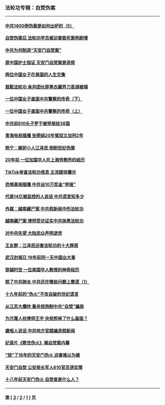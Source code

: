 ### 法轮功专辑：自焚伪案
---
#### [中共1400例伪案是如何出炉的（5）](../../pages/nf5562/n13226831.md?01110430) 
#### [自焚伪案后 法轮功学员被迫害致死案例剧增](../../pages/nf5562/n13190600.md?01110430) 
#### [中共为何制造“天安门自焚案”](../../pages/nf5562/n13183270.md?01110430) 
#### [原中国护士指证 天安门自焚案是造假](../../pages/nf5562/n13172289.md?01110430) 
#### [两位中国女子在美国的人生交集](../../pages/nf5562/n13156138.md?01110430) 
#### [栽赃法轮功 亲共团伙穿黑衣藏界刀高调被捕](../../pages/nf5562/n13073780.md?01110430) 
#### [一位中国女子直面中共警察的传奇（下）](../../pages/nf5562/n12989706.md?01110430) 
#### [一位中国女子直面中共警察的传奇（上）](../../pages/nf5562/n12985072.md?01110430) 
#### [中共前610头子罗干被举报给38国](../../pages/nf5562/n12975419.md?01110430) 
#### [青海电视插播 张荣娟20年冤狱又加刑2年](../../pages/nf5562/n12738166.md?01110430) 
#### [杨宁：嫉妒小人江泽民 炮制世纪伪案](../../pages/nf5562/n12724108.md?01110430) 
#### [20年前 一位加国华人在上海劳教所的经历](../../pages/nf5562/n12707932.md?01110430) 
#### [TikTok审查法轮功信息 主流媒体曝光](../../pages/nf5562/n12362336.md?01110430) 
#### [恐惧真相插播 中共设10万奖金“举报”](../../pages/nf5562/n12306396.md?01110430) 
#### [代表14亿被监控的人说话 中共谎言知多少](../../pages/nf5562/n12297484.md?01110430) 
#### [外媒：越南藏尸案 中共假新闻中伤法轮功](../../pages/nf5562/n12264411.md?01110430) 
#### [越南藏尸案 律师受访证实中共抹黑法轮功](../../pages/nf5562/n12261878.md?01110430) 
#### [对中共失望 大陆民众声明退党](../../pages/nf5562/n12187315.md?01110430) 
#### [王友群：江泽民迫害法轮功的十大罪恶](../../pages/nf5562/n12169074.md?01110430) 
#### [武汉封城日 19年前同一天中国出大事](../../pages/nf5562/n12150901.md?01110430) 
#### [穿越时空  一位美国华人教授的神奇经历](../../pages/nf5562/n12097460.md?01110430) 
#### [除了中共肺炎 中共还在哪些问题上撒谎（1）](../../pages/nf5562/n11955770.md?01110430) 
#### [十九年前的“伪火”不攻自破的世纪谎言](../../pages/nf5562/n11813238.md?01110430) 
#### [从江苏大爆炸 看央视炮制中共“自焚”骗局](../../pages/nf5562/n11140275.md?01110430) 
#### [为污蔑人权律师王宇 央视剪掉了什么画面？](../../pages/nf5562/n11130142.md?01110430) 
#### [聋哑人说话 中共地方官媒编造假新闻](../../pages/nf5562/n11006067.md?01110430) 
#### [纪录片《欺世伪火》揭自焚案内幕](../../pages/nf5562/n11002664.md?01110430) 
#### [“烧”了18年的天安门伪火 迫害难以为继](../../pages/nf5562/n10996660.md?01110430) 
#### [天安门自焚 公安局长军人610官员道实情](../../pages/nf5562/n10997098.md?01110430) 
#### [十八年前天安门伪火 自焚者是什么人？](../../pages/nf5562/n10996556.md?01110430) 

---
#### 第 [ [3](./3.md?01110430) / [2](./2.md?01110430) / [1](./1.md?01110430) ] 页
